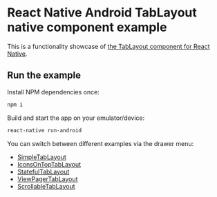 # React Native Android TabLayout native component example

This is a functionality showcase of [the TabLayout component for React Native](https://github.com/AlbertBrand/react-native-android-tablayout).

## Run the example

Install NPM dependencies once:

```bash
npm i
```

Build and start the app on your emulator/device:

```bash
react-native run-android
```

You can switch between different examples via the drawer menu:

* [SimpleTabLayout](app/SimpleTabLayout.js)
* [IconsOnTopTabLayout](app/IconsOnTopTabLayout.js)
* [StatefulTabLayout](app/StatefulTabLayout.js)
* [ViewPagerTabLayout](app/ViewPagerTabLayout.js)
* [ScrollableTabLayout](app/ScrollableTabLayout.js)
